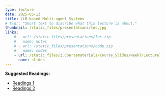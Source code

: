 ```yaml
---
type: lecture
date: 2025-03-13
title: LLM-based Multi-agent Systems
# tldr: "Short text to discribe what this lecture is about."
thumbnail: /static_files/presentations/lec.jpg
links: 
    # - url: /static_files/presentations/lec.zip
    #   name: notes
    # - url: /static_files/presentations/code.zip
    #   name: codes
    - url: /static_files/2.Coursematerials/Course_Slides/week7/Lecture7_Zhanzhan.pptx
      name: slides
---
```

**Suggested Readings:**
- [Readings 1]({{site.baseurl}}/static_files/2.Coursematerials/Reading_Materials/03.13-DO_LLMS_RECOGNIZE_YOUR_PREFERENCES&#x3f;_EVALUATING_PERSONALIZED_PREFERENCE_FOLLOWING_IN_LLMS.pdf)
- [Readings 2]({{site.baseurl}}/Users/talion/Documents/CSS5120/static_files/2.Coursematerials/Reading_Materials/03.13-Wisdom_of_the_silicon_crowd_LLM_ensemble_prediction_capabilities_rival_human_crowd_accuracy.pdf)
<!-- - [Readings 3]({{site.baseurl}}/static_files/2.Coursematerials/Reading_Materials/03.06-Performance_and_biases_of_Large_Language_Models__in_public_opinion_simulation.pdf) -->
